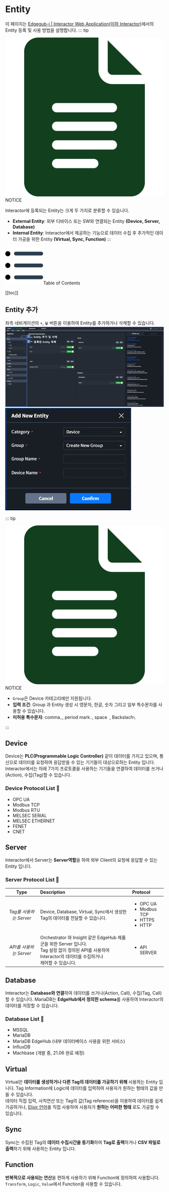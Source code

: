 # Entity
이 페이지는 <u>Edgegub-i | Interactor Web Application(이하 Interactor)</u>에서의 Entity 등록 및 사용 방법을 설명합니다.
::: tip <p class="custom-block-title"><img src="../../img/icon/tip.svg">NOTICE</p>
Interactor에 등록되는 Entity는 크게 두 가지로 분류할 수 있습니다.
* **External Entity**: 외부 디바이스 또는 SW와 연결되는 Entity **(Device, Server, Database)**
* **Internal Entity**: Interactor에서 제공하는 기능으로 데이터 수집 후 추가적인 데이터 가공을 위한 Entity **(Virtual, Sync, Function)**
:::

<div class="toc-title"><img src="../../img/icon/list.svg">Table of Contents</div>

[[toc]]


## Entity 추가
좌측 네비게이션의 `+`, `🗑` 버튼을 이용하여 Entity를 추가하거나 삭제할 수 있습니다.  
![img](../../img/entity/add.png)
<img src="../../img/entity/add_modal.png" width="400">

::: tip <p class="custom-block-title"><img src="../../img/icon/tip.svg">NOTICE</p>
- `Group`은 Device 카테고리에만 지원됩니다.  
- **입력 조건**: Group 과 Entity 생성 시 영문자, 한글, 숫자 그리고 일부 특수문자를 사용할 수 있습니다.  
- **미허용 특수문자**: comma`,`, period mark`.`, space` `, Backslach`\`

:::

## Device
Device는 **PLC(Programmable Logic Controller)** 같이 데이터를 가지고 있으며, 통신으로 데이터를 요청하여 응답받을 수 있는 기기들이 대상으로하는 Entity 입니다.  
Interactor에서는 아래 7가지 프로토콜을 사용하는 기기들을 연결하여 데이터를 쓰거나(Action), 수집(Tag)할 수 있습니다. 

### Device Protocol List :memo:
- OPC UA
- Modbus TCP
- Modbus RTU
- MELSEC SERIAL
- MELSEC ETHERNET
- FENET
- CNET



## Server
Interactor에서 Server는 **Server역할**을 하여 외부 Client의 요청에 응답할 수 있는 Entity 입니다.  
### Server Protocol List :memo:
| Type | Description | Protocol | 
| :-: | :- | :- |
| _Tag를 사용하는 Server_ | Device, Database, Virtual, Sync에서 생성한 Tag의 데이터를 전달할 수 있습니다. | <ul><li>OPC UA</li><li>Modbus TCP</li><li>HTTPS</li><li>HTTP</li></ul> |
| _API를 사용하는 Server_ | Orchestrator 와 Insight 같은 EdgeHub 제품군을 위한 Server 입니다.<br/>Tag 설정 없이 정의된 API를 사용하여 Interactor의 데이터를 수집하거나<br/> 제어할 수 있습니다. | <ul><li>API SERVER</li></ul> |


## Database
Interactor는 **Database와 연결**하여 데이터를 쓰거나(Action, Call), 수집(Tag, Call) 할 수 있습니다. MariaDB는 **EdgeHub에서 정의한 schema**를 사용하여 Interactor의 데이터를 저장할 수 있습니다.

### Database List :memo:
* MSSQL
* MariaDB
* MariaDB EdgeHub (내부 데이터베이스 사용을 위한 서비스)
* InfluxDB
* Machbase (개발 중, 21.06 완료 예정)

## Virtual
Virtual은 **데이터를 생성하거나 다른 Tag의 데이터를 가공하기 위해** 사용하는 Entity 입니다. Tag Information에 Logic에 데이터를 입력하여 사용자가 원하는 형태의 값을 만들 수 있습니다.   
데이터 직접 입력, 사칙연산 또는 Tag의 값(Tag reference)을 이용하여 데이터를 쉽게 가공하거나, [Elixir 언어](../elixir/elixirSyntax.md)를 직접 사용하여 사용자가 **원하는 어떠한 형태** 로도 가공할 수 있습니다.

## Sync
Sync는 수집된 Tag의 **데이터 수집시간을 동기화**하여 **Tag로 출력**하거나 **CSV 파일로 출력**하기 위해 사용하는 Entity 입니다.

## Function
**반복적으로 사용되는 연산**을 편하게 사용하기 위해 Function에 정의하여 사용합니다. `Transform`, `Logic`, `Value`에서 Function을 사용할 수 있습니다.  